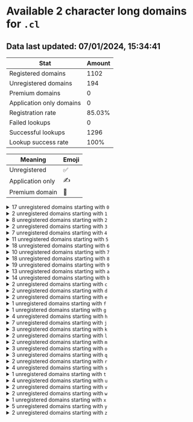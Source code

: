 # Available 2 character long domains for `.cl`

## Data last updated: 07/01/2024, 15:34:41

|Stat|Amount|
|--|--|
|Registered domains|1102|
|Unregistered domains|194|
|Premium domains|0|
|Application only domains|0|
|Registration rate|85.03%|
|Failed lookups|0|
|Successful lookups|1296|
|Lookup success rate|100%|


|Meaning|Emoji|
|--|--|
|Unregistered|:white_check_mark:|
|Application only|:writing_hand:|
|Premium domain|:gem:|

<details>
<summary>17 unregistered domains starting with <bold><code>0</code></bold></summary>

|Type|Domain|
|--|--|
|:white_check_mark:|`0a.cl`|
|:white_check_mark:|`0b.cl`|
|:white_check_mark:|`0c.cl`|
|:white_check_mark:|`0d.cl`|
|:white_check_mark:|`0e.cl`|
|:white_check_mark:|`0f.cl`|
|:white_check_mark:|`0h.cl`|
|:white_check_mark:|`0i.cl`|
|:white_check_mark:|`0j.cl`|
|:white_check_mark:|`0l.cl`|
|:white_check_mark:|`0m.cl`|
|:white_check_mark:|`0r.cl`|
|:white_check_mark:|`0t.cl`|
|:white_check_mark:|`0u.cl`|
|:white_check_mark:|`0v.cl`|
|:white_check_mark:|`0w.cl`|
|:white_check_mark:|`0y.cl`|
</details>
<details>
<summary>2 unregistered domains starting with <bold><code>1</code></bold></summary>

|Type|Domain|
|--|--|
|:white_check_mark:|`1f.cl`|
|:white_check_mark:|`1j.cl`|
</details>
<details>
<summary>8 unregistered domains starting with <bold><code>2</code></bold></summary>

|Type|Domain|
|--|--|
|:white_check_mark:|`2j.cl`|
|:white_check_mark:|`2l.cl`|
|:white_check_mark:|`2q.cl`|
|:white_check_mark:|`2s.cl`|
|:white_check_mark:|`2t.cl`|
|:white_check_mark:|`2v.cl`|
|:white_check_mark:|`2y.cl`|
|:white_check_mark:|`2z.cl`|
</details>
<details>
<summary>2 unregistered domains starting with <bold><code>3</code></bold></summary>

|Type|Domain|
|--|--|
|:white_check_mark:|`3o.cl`|
|:white_check_mark:|`3y.cl`|
</details>
<details>
<summary>7 unregistered domains starting with <bold><code>4</code></bold></summary>

|Type|Domain|
|--|--|
|:white_check_mark:|`4b.cl`|
|:white_check_mark:|`4j.cl`|
|:white_check_mark:|`4o.cl`|
|:white_check_mark:|`4q.cl`|
|:white_check_mark:|`4w.cl`|
|:white_check_mark:|`4y.cl`|
|:white_check_mark:|`4z.cl`|
</details>
<details>
<summary>11 unregistered domains starting with <bold><code>5</code></bold></summary>

|Type|Domain|
|--|--|
|:white_check_mark:|`5a.cl`|
|:white_check_mark:|`5b.cl`|
|:white_check_mark:|`5c.cl`|
|:white_check_mark:|`5i.cl`|
|:white_check_mark:|`5j.cl`|
|:white_check_mark:|`5o.cl`|
|:white_check_mark:|`5u.cl`|
|:white_check_mark:|`5v.cl`|
|:white_check_mark:|`5w.cl`|
|:white_check_mark:|`5y.cl`|
|:white_check_mark:|`5z.cl`|
</details>
<details>
<summary>18 unregistered domains starting with <bold><code>6</code></bold></summary>

|Type|Domain|
|--|--|
|:white_check_mark:|`6a.cl`|
|:white_check_mark:|`6d.cl`|
|:white_check_mark:|`6e.cl`|
|:white_check_mark:|`6f.cl`|
|:white_check_mark:|`6h.cl`|
|:white_check_mark:|`6i.cl`|
|:white_check_mark:|`6j.cl`|
|:white_check_mark:|`6l.cl`|
|:white_check_mark:|`6m.cl`|
|:white_check_mark:|`6n.cl`|
|:white_check_mark:|`6o.cl`|
|:white_check_mark:|`6q.cl`|
|:white_check_mark:|`6r.cl`|
|:white_check_mark:|`6t.cl`|
|:white_check_mark:|`6u.cl`|
|:white_check_mark:|`6v.cl`|
|:white_check_mark:|`6y.cl`|
|:white_check_mark:|`6z.cl`|
</details>
<details>
<summary>10 unregistered domains starting with <bold><code>7</code></bold></summary>

|Type|Domain|
|--|--|
|:white_check_mark:|`7h.cl`|
|:white_check_mark:|`7i.cl`|
|:white_check_mark:|`7j.cl`|
|:white_check_mark:|`7n.cl`|
|:white_check_mark:|`7o.cl`|
|:white_check_mark:|`7p.cl`|
|:white_check_mark:|`7u.cl`|
|:white_check_mark:|`7v.cl`|
|:white_check_mark:|`7w.cl`|
|:white_check_mark:|`7y.cl`|
</details>
<details>
<summary>18 unregistered domains starting with <bold><code>8</code></bold></summary>

|Type|Domain|
|--|--|
|:white_check_mark:|`8b.cl`|
|:white_check_mark:|`8c.cl`|
|:white_check_mark:|`8e.cl`|
|:white_check_mark:|`8f.cl`|
|:white_check_mark:|`8h.cl`|
|:white_check_mark:|`8j.cl`|
|:white_check_mark:|`8l.cl`|
|:white_check_mark:|`8m.cl`|
|:white_check_mark:|`8n.cl`|
|:white_check_mark:|`8o.cl`|
|:white_check_mark:|`8p.cl`|
|:white_check_mark:|`8q.cl`|
|:white_check_mark:|`8r.cl`|
|:white_check_mark:|`8u.cl`|
|:white_check_mark:|`8v.cl`|
|:white_check_mark:|`8w.cl`|
|:white_check_mark:|`8y.cl`|
|:white_check_mark:|`8z.cl`|
</details>
<details>
<summary>19 unregistered domains starting with <bold><code>9</code></bold></summary>

|Type|Domain|
|--|--|
|:white_check_mark:|`9b.cl`|
|:white_check_mark:|`9c.cl`|
|:white_check_mark:|`9d.cl`|
|:white_check_mark:|`9e.cl`|
|:white_check_mark:|`9f.cl`|
|:white_check_mark:|`9h.cl`|
|:white_check_mark:|`9i.cl`|
|:white_check_mark:|`9j.cl`|
|:white_check_mark:|`9l.cl`|
|:white_check_mark:|`9m.cl`|
|:white_check_mark:|`9n.cl`|
|:white_check_mark:|`9o.cl`|
|:white_check_mark:|`9q.cl`|
|:white_check_mark:|`9t.cl`|
|:white_check_mark:|`9v.cl`|
|:white_check_mark:|`9w.cl`|
|:white_check_mark:|`9x.cl`|
|:white_check_mark:|`9y.cl`|
|:white_check_mark:|`9z.cl`|
</details>
<details>
<summary>13 unregistered domains starting with <bold><code>a</code></bold></summary>

|Type|Domain|
|--|--|
|:white_check_mark:|`aa.cl`|
|:white_check_mark:|`ad.cl`|
|:white_check_mark:|`ae.cl`|
|:white_check_mark:|`af.cl`|
|:white_check_mark:|`ag.cl`|
|:white_check_mark:|`ah.cl`|
|:white_check_mark:|`ai.cl`|
|:white_check_mark:|`aj.cl`|
|:white_check_mark:|`an.cl`|
|:white_check_mark:|`ao.cl`|
|:white_check_mark:|`ap.cl`|
|:white_check_mark:|`as.cl`|
|:white_check_mark:|`az.cl`|
</details>
<details>
<summary>14 unregistered domains starting with <bold><code>b</code></bold></summary>

|Type|Domain|
|--|--|
|:white_check_mark:|`b6.cl`|
|:white_check_mark:|`b7.cl`|
|:white_check_mark:|`bb.cl`|
|:white_check_mark:|`bc.cl`|
|:white_check_mark:|`bd.cl`|
|:white_check_mark:|`be.cl`|
|:white_check_mark:|`bf.cl`|
|:white_check_mark:|`bg.cl`|
|:white_check_mark:|`bh.cl`|
|:white_check_mark:|`bi.cl`|
|:white_check_mark:|`bj.cl`|
|:white_check_mark:|`bk.cl`|
|:white_check_mark:|`bl.cl`|
|:white_check_mark:|`bm.cl`|
</details>
<details>
<summary>2 unregistered domains starting with <bold><code>c</code></bold></summary>

|Type|Domain|
|--|--|
|:white_check_mark:|`c0.cl`|
|:white_check_mark:|`c7.cl`|
</details>
<details>
<summary>2 unregistered domains starting with <bold><code>d</code></bold></summary>

|Type|Domain|
|--|--|
|:white_check_mark:|`d9.cl`|
|:white_check_mark:|`df.cl`|
</details>
<details>
<summary>2 unregistered domains starting with <bold><code>e</code></bold></summary>

|Type|Domain|
|--|--|
|:white_check_mark:|`e0.cl`|
|:white_check_mark:|`e9.cl`|
</details>
<details>
<summary>1 unregistered domains starting with <bold><code>f</code></bold></summary>

|Type|Domain|
|--|--|
|:white_check_mark:|`f0.cl`|
</details>
<details>
<summary>1 unregistered domains starting with <bold><code>g</code></bold></summary>

|Type|Domain|
|--|--|
|:white_check_mark:|`g5.cl`|
</details>
<details>
<summary>4 unregistered domains starting with <bold><code>h</code></bold></summary>

|Type|Domain|
|--|--|
|:white_check_mark:|`h7.cl`|
|:white_check_mark:|`hg.cl`|
|:white_check_mark:|`hh.cl`|
|:white_check_mark:|`hi.cl`|
</details>
<details>
<summary>7 unregistered domains starting with <bold><code>j</code></bold></summary>

|Type|Domain|
|--|--|
|:white_check_mark:|`j0.cl`|
|:white_check_mark:|`j5.cl`|
|:white_check_mark:|`j6.cl`|
|:white_check_mark:|`j7.cl`|
|:white_check_mark:|`j8.cl`|
|:white_check_mark:|`jk.cl`|
|:white_check_mark:|`jl.cl`|
</details>
<details>
<summary>3 unregistered domains starting with <bold><code>k</code></bold></summary>

|Type|Domain|
|--|--|
|:white_check_mark:|`k0.cl`|
|:white_check_mark:|`k6.cl`|
|:white_check_mark:|`kx.cl`|
</details>
<details>
<summary>2 unregistered domains starting with <bold><code>l</code></bold></summary>

|Type|Domain|
|--|--|
|:white_check_mark:|`l3.cl`|
|:white_check_mark:|`l6.cl`|
</details>
<details>
<summary>2 unregistered domains starting with <bold><code>m</code></bold></summary>

|Type|Domain|
|--|--|
|:white_check_mark:|`m2.cl`|
|:white_check_mark:|`m3.cl`|
</details>
<details>
<summary>3 unregistered domains starting with <bold><code>o</code></bold></summary>

|Type|Domain|
|--|--|
|:white_check_mark:|`o6.cl`|
|:white_check_mark:|`o8.cl`|
|:white_check_mark:|`o9.cl`|
</details>
<details>
<summary>3 unregistered domains starting with <bold><code>q</code></bold></summary>

|Type|Domain|
|--|--|
|:white_check_mark:|`q0.cl`|
|:white_check_mark:|`q8.cl`|
|:white_check_mark:|`qh.cl`|
</details>
<details>
<summary>2 unregistered domains starting with <bold><code>r</code></bold></summary>

|Type|Domain|
|--|--|
|:white_check_mark:|`r0.cl`|
|:white_check_mark:|`r4.cl`|
</details>
<details>
<summary>4 unregistered domains starting with <bold><code>s</code></bold></summary>

|Type|Domain|
|--|--|
|:white_check_mark:|`s0.cl`|
|:white_check_mark:|`s5.cl`|
|:white_check_mark:|`s8.cl`|
|:white_check_mark:|`sf.cl`|
</details>
<details>
<summary>1 unregistered domains starting with <bold><code>t</code></bold></summary>

|Type|Domain|
|--|--|
|:white_check_mark:|`t4.cl`|
</details>
<details>
<summary>4 unregistered domains starting with <bold><code>u</code></bold></summary>

|Type|Domain|
|--|--|
|:white_check_mark:|`u0.cl`|
|:white_check_mark:|`u6.cl`|
|:white_check_mark:|`u8.cl`|
|:white_check_mark:|`u9.cl`|
</details>
<details>
<summary>2 unregistered domains starting with <bold><code>v</code></bold></summary>

|Type|Domain|
|--|--|
|:white_check_mark:|`vc.cl`|
|:white_check_mark:|`vo.cl`|
</details>
<details>
<summary>2 unregistered domains starting with <bold><code>w</code></bold></summary>

|Type|Domain|
|--|--|
|:white_check_mark:|`w0.cl`|
|:white_check_mark:|`w6.cl`|
</details>
<details>
<summary>1 unregistered domains starting with <bold><code>x</code></bold></summary>

|Type|Domain|
|--|--|
|:white_check_mark:|`xk.cl`|
</details>
<details>
<summary>5 unregistered domains starting with <bold><code>y</code></bold></summary>

|Type|Domain|
|--|--|
|:white_check_mark:|`y0.cl`|
|:white_check_mark:|`y4.cl`|
|:white_check_mark:|`y6.cl`|
|:white_check_mark:|`y8.cl`|
|:white_check_mark:|`y9.cl`|
</details>
<details>
<summary>2 unregistered domains starting with <bold><code>z</code></bold></summary>

|Type|Domain|
|--|--|
|:white_check_mark:|`z6.cl`|
|:white_check_mark:|`z9.cl`|
</details>